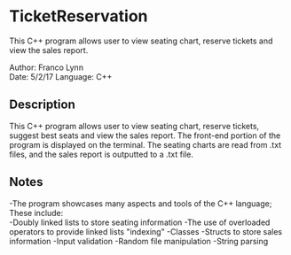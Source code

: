 # TicketReservation
This C++ program allows user to view seating chart, reserve tickets and view the sales report.

Author: Franco Lynn  
Date:   5/2/17
Language: C++

Description
-----------
This C++ program allows user to view seating chart, reserve tickets, suggest best seats and view the sales report. The front-end portion of the program is displayed on the terminal. The seating charts are read from .txt files, and the sales report is outputted to a .txt file.

Notes
-----
-The program showcases many aspects and tools of the C++ language; These include:  
 -Doubly linked lists to store seating information
  -The use of overloaded operators to provide linked lists "indexing"
   -Classes
    -Structs to store sales information
     -Input validation
      -Random file manipulation
       -String parsing
 
